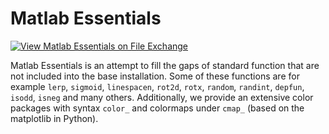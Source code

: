 # Matlab Essentials

[![View Matlab Essentials on File Exchange](https://www.mathworks.com/matlabcentral/images/matlab-file-exchange.svg)](https://nl.mathworks.com/matlabcentral/fileexchange/126989-matlab-essentials)

Matlab Essentials is an attempt to fill the gaps of standard function that are not included into the base installation. Some of these functions are for example `lerp`, `sigmoid`, `linespacen`, `rot2d`, `rotx`,  `random`, `randint`, `depfun`, `isodd`, `isneg` and many others. Additionally, we provide an extensive color packages with syntax `color_` and colormaps under `cmap_` (based on the matplotlib in Python).
